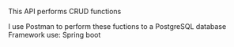 This API performs CRUD functions 

I use Postman to perform these fuctions to a PostgreSQL database
Framework use: Spring boot
